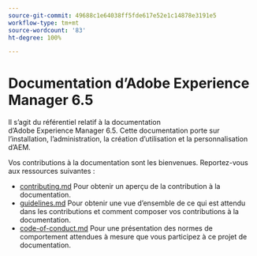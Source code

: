 ```yaml
---
source-git-commit: 49688c1e64038ff5fde617e52e1c14878e3191e5
workflow-type: tm+mt
source-wordcount: '83'
ht-degree: 100%

---
```

# Documentation d’Adobe Experience Manager 6.5

Il s’agit du référentiel relatif à la documentation d’Adobe Experience Manager 6.5. Cette documentation porte sur l’installation, l’administration, la création d’utilisation et la personnalisation d’AEM.

Vos contributions à la documentation sont les bienvenues. Reportez-vous aux ressources suivantes :

* [contributing.md](contributing.md) Pour obtenir un aperçu de la contribution à la documentation.
* [guidelines.md](guidelines.md) Pour obtenir une vue d’ensemble de ce qui est attendu dans les contributions et comment composer vos contributions à la documentation.
* [code-of-conduct.md](code-of-conduct.md) Pour une présentation des normes de comportement attendues à mesure que vous participez à ce projet de documentation.
